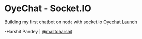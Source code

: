 # OyeChat - Socket.IO

Building my first chatbot on node with socket.io
[Oyechat Launch](http://oyechat.azurewebsites.net/)

-Harshit Pandey | [@mailtoharshit](https://twitter.com/oyecode)
